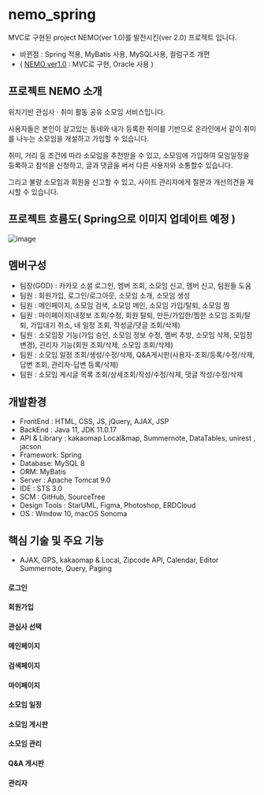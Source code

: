 # nemo_spring
MVC로 구현된 project NEMO(ver 1.0)를 발전시킨(ver 2.0) 프로젝트 입니다.
- 바뀐점 : Spring 적용, MyBatis 사용, MySQL사용, 컬럼구조 개편
- ( [NEMO ver1.0](https://github.com/gmAnn00/nemo) : MVC로 구현, Oracle 사용  )



## 프로젝트 NEMO 소개
위치기반 관심사 · 취미 활동 공유 소모임 서비스입니다.

사용자들은 본인이 살고있는 동네와 내가 등록한 취미를 기반으로
온라인에서 같이 취미를 나누는 소모임을 개설하고 가입할 수 있습니다.

취미, 거리 등 조건에 따라 소모임을 추천받을 수 있고, 
소모임에 가입하여 모임일정을 등록하고 참석을 신청하고, 글과 댓글을 써서 다른 사용자와 소통할수 있습니다.

그리고 불량 소모임과 회원을 신고할 수 있고, 사이트 관리자에게 질문과 개선의견을 제시할 수 있습니다.



## 프로젝트 흐름도( Spring으로 이미지 업데이트 예정 )
![image](https://github.com/gmAnn00/nemo_spring/assets/117967689/f1d3a132-55eb-4880-ab9a-48b64e827313)



## 멤버구성
 - 팀장(GOD) : 카카오 소셜 로그인, 엠버 조회, 소모임 신고, 멤버 신고, 팀원들 도움 
 - 팀원 : 회원가입, 로그인/로그아웃, 소모임 소개, 소모임 생성
 - 팀원 : 메인페이지, 소모임 검색, 소모임 메인, 소모임 가입/탈퇴, 소모임 찜
 - 팀원 : 마이페이지(내정보 조회/수정, 회원 탈퇴, 만든/가입한/찜한 소모임 조회/탈퇴, 가입대기 취소, 내 일정 조회, 작성글/댓글 조회/삭제)
 - 팀원 : 소모임장 기능(가입 승인, 소모임 정보 수정, 멤버 추방, 소모임 삭제, 모임장 변경), 괸리자 기능(회원 조회/삭제, 소모임 조회/삭제)
 - 팀원 : 소모임 일정 조회/생성/수정/삭제, Q&A게시판(사용자-조회/등록/수정/삭제, 답변 조회, 관리자-답변 등록/삭제)
 - 팀원 : 소모임 게시글 목록 조회/상세조회/작성/수정/삭제, 댓글 작성/수정/삭제



## 개발환경
- FrontEnd : HTML, CSS, JS, jQuery, AJAX, JSP
- BackEnd : Java 11, JDK 11.0.17
- API & Library : kakaomap Local&map, Summernote, DataTables, unirest , jacson
- Framework: Spring
- Database: MySQL 8
- ORM: MyBatis
- Server : Apache Tomcat 9.0
- IDE : STS 3.0
- SCM : GitHub, SourceTree
- Design Tools : StarUML, Figma, Photoshop, ERDCloud
- OS : Window 10, macOS Sonoma



## 핵심 기술 및 주요 기능
- AJAX, GPS, kakaomap & Local, Zipcode API, Calendar, Editor Summernote, Query, Paging

#### 로그인
#### 회원가입
#### 관심사 선택
#### 메인페이지
#### 검색페이지
#### 마이페이지
#### 소모임 일정
#### 소모임 게시판
#### 소모임 관리
#### Q&A 게시판
#### 관리자
